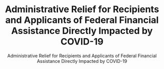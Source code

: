 ---
layout: resources-landing
title: "Administrative Relief for Recipients and Applicants of Federal Financial Assistance Directly Impacted by COVID-19"
subtitle: "Administrative Relief for Recipients and Applicants of Federal Financial Assistance Directly Impacted by COVID-19"
external_link: https://www.whitehouse.gov/wp-content/uploads/2020/03/M-20-11.pdf
filters: federal-financial-assistance memorandum omb 2020
---